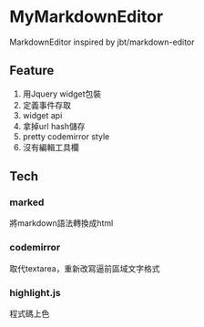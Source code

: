 MyMarkdownEditor
================

MarkdownEditor inspired by jbt/markdown-editor


## Feature
1. 用Jquery widget包裝
2. 定義事件存取
3. widget api
4. 拿掉url hash儲存
5. pretty codemirror style
6. 沒有編輯工具欄


## Tech

### marked
將markdown語法轉換成html
### codemirror
取代textarea，重新改寫逼前區域文字格式
### highlight.js
程式碼上色


